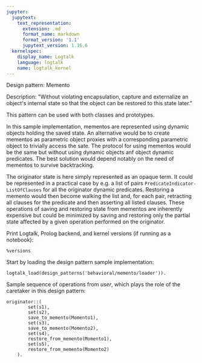 ```yaml
---
jupyter:
  jupytext:
    text_representation:
      extension: .md
      format_name: markdown
      format_version: '1.1'
      jupytext_version: 1.16.6
  kernelspec:
    display_name: Logtalk
    language: logtalk
    name: logtalk_kernel
---
```


<!--
________________________________________________________________________

This file is part of Logtalk <https://logtalk.org/>  
SPDX-FileCopyrightText: 1998-2025 Paulo Moura <pmoura@logtalk.org>  
SPDX-License-Identifier: Apache-2.0

Licensed under the Apache License, Version 2.0 (the "License");
you may not use this file except in compliance with the License.
You may obtain a copy of the License at

    http://www.apache.org/licenses/LICENSE-2.0

Unless required by applicable law or agreed to in writing, software
distributed under the License is distributed on an "AS IS" BASIS,
WITHOUT WARRANTIES OR CONDITIONS OF ANY KIND, either express or implied.
See the License for the specific language governing permissions and
limitations under the License.
________________________________________________________________________
-->

Design pattern:
	Memento

Description:
	"Without violating encapsulation, capture and externalize an
	object's internal state so that the object can be restored
	to this state later."

This pattern can be used with both classes and prototypes.

In this sample implementation, mementos are represented using dynamic
objects holding the saved state. An alternative would be to create
mementos as parametric object proxies with a corresponding parametric
object to trivially access the sate. The protocol for using mementos
would be the same but without using dynamic objects anf object dynamic
predicates. The best solution would depend notably on the need of
mementos to survive backtracking.

The originator state is here simply represented as an opaque term.
It could be represented in a practical case by e.g. a list of pairs
`PredicateIndicator-ListOfClauses` for all the originator dynamic
predicates. Restoring a memento would then become walking the list
and, for each pair, retracting all clauses for the predicate and
then asserting all listed clauses. These operations of saving and
restoring state from mementos are inherently expensive but could be
minimized by saving and restoring only the partial state affected
by a given operation performed on the originator.

Print Logtalk, Prolog backend, and kernel versions (if running as a notebook):

```logtalk
%versions
```

Start by loading the design pattern sample implementation:

```logtalk
logtalk_load(design_patterns('behavioral/memento/loader')).
```

Sample sequence of operations from _user_, which plays
the role of the caretaker in this design pattern:

```logtalk
originator::(
		set(s1),
		set(s2),
		save_to_memento(Momento1),
		set(s3),
		save_to_memento(Momento2),
		set(s4),
		restore_from_memento(Momento1),
		set(s5),
		restore_from_memento(Momento2)
	).
```

<!--
Originator: Setting state to s1
Originator: Setting state to s2
Originator: Saving to Memento.
Originator: Setting state to s3
Originator: Saving to Memento.
Originator: Setting state to s4
Originator: State after restoring from Memento: s2
Originator: Setting state to s5
Originator: State after restoring from Memento: s3
Momento1 = o1,
Momento2 = o2

true.
-->

